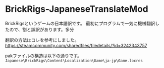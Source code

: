 # BrickRigs-JapaneseTranslateMod
BrickRigsというゲームの日本語訳です。
最初にプログラムで一気に機械翻訳したので、割と誤訳があります。多分

翻訳の方法はコレを参考にしました。
https://steamcommunity.com/sharedfiles/filedetails/?id=3242343757

pakファイルの構造は以下の通りです。
`Japanese\BrickRigs\Content\Localization\Game\ja-jp\Game.locres`
